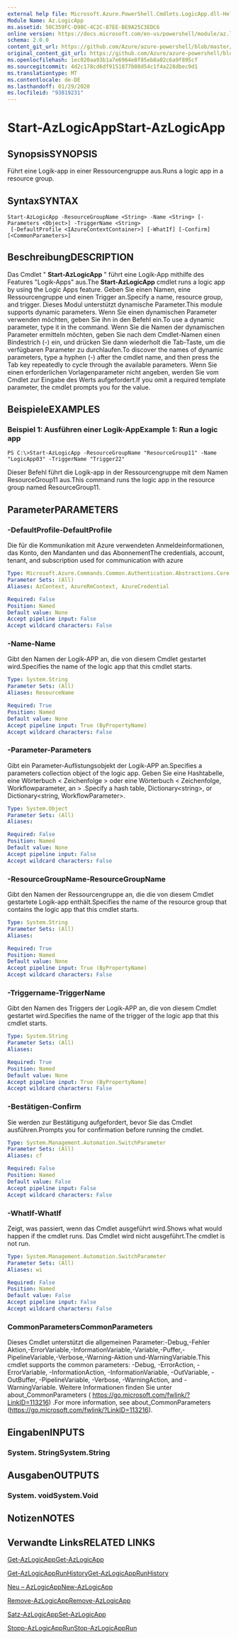 ```yaml
---
external help file: Microsoft.Azure.PowerShell.Cmdlets.LogicApp.dll-Help.xml
Module Name: Az.LogicApp
ms.assetid: 50C359FC-D98C-4C2C-87EE-BE9A25C3EDC6
online version: https://docs.microsoft.com/en-us/powershell/module/az.logicapp/start-azlogicapp
schema: 2.0.0
content_git_url: https://github.com/Azure/azure-powershell/blob/master/src/LogicApp/LogicApp/help/Start-AzLogicApp.md
original_content_git_url: https://github.com/Azure/azure-powershell/blob/master/src/LogicApp/LogicApp/help/Start-AzLogicApp.md
ms.openlocfilehash: 1ec020aa93b1a7e6964e8f85eb8a02c6a9f895cf
ms.sourcegitcommit: 4d2c178cd6df9151877b08d54c1f4a228dbec9d1
ms.translationtype: MT
ms.contentlocale: de-DE
ms.lasthandoff: 01/29/2020
ms.locfileid: "93819231"
---
```

# <span data-ttu-id="f2e63-101">Start-AzLogicApp</span><span class="sxs-lookup"><span data-stu-id="f2e63-101">Start-AzLogicApp</span></span>

## <span data-ttu-id="f2e63-102">Synopsis</span><span class="sxs-lookup"><span data-stu-id="f2e63-102">SYNOPSIS</span></span>
<span data-ttu-id="f2e63-103">Führt eine Logik-app in einer Ressourcengruppe aus.</span><span class="sxs-lookup"><span data-stu-id="f2e63-103">Runs a logic app in a resource group.</span></span>

## <span data-ttu-id="f2e63-104">Syntax</span><span class="sxs-lookup"><span data-stu-id="f2e63-104">SYNTAX</span></span>

```
Start-AzLogicApp -ResourceGroupName <String> -Name <String> [-Parameters <Object>] -TriggerName <String>
 [-DefaultProfile <IAzureContextContainer>] [-WhatIf] [-Confirm] [<CommonParameters>]
```

## <span data-ttu-id="f2e63-105">Beschreibung</span><span class="sxs-lookup"><span data-stu-id="f2e63-105">DESCRIPTION</span></span>
<span data-ttu-id="f2e63-106">Das Cmdlet " **Start-AzLogicApp** " führt eine Logik-App mithilfe des Features "Logik-Apps" aus.</span><span class="sxs-lookup"><span data-stu-id="f2e63-106">The **Start-AzLogicApp** cmdlet runs a logic app by using the Logic Apps feature.</span></span>
<span data-ttu-id="f2e63-107">Geben Sie einen Namen, eine Ressourcengruppe und einen Trigger an.</span><span class="sxs-lookup"><span data-stu-id="f2e63-107">Specify a name, resource group, and trigger.</span></span>
<span data-ttu-id="f2e63-108">Dieses Modul unterstützt dynamische Parameter.</span><span class="sxs-lookup"><span data-stu-id="f2e63-108">This module supports dynamic parameters.</span></span>
<span data-ttu-id="f2e63-109">Wenn Sie einen dynamischen Parameter verwenden möchten, geben Sie ihn in den Befehl ein.</span><span class="sxs-lookup"><span data-stu-id="f2e63-109">To use a dynamic parameter, type it in the command.</span></span>
<span data-ttu-id="f2e63-110">Wenn Sie die Namen der dynamischen Parameter ermitteln möchten, geben Sie nach dem Cmdlet-Namen einen Bindestrich (-) ein, und drücken Sie dann wiederholt die Tab-Taste, um die verfügbaren Parameter zu durchlaufen.</span><span class="sxs-lookup"><span data-stu-id="f2e63-110">To discover the names of dynamic parameters, type a hyphen (-) after the cmdlet name, and then press the Tab key repeatedly to cycle through the available parameters.</span></span>
<span data-ttu-id="f2e63-111">Wenn Sie einen erforderlichen Vorlagenparameter nicht angeben, werden Sie vom Cmdlet zur Eingabe des Werts aufgefordert.</span><span class="sxs-lookup"><span data-stu-id="f2e63-111">If you omit a required template parameter, the cmdlet prompts you for the value.</span></span>

## <span data-ttu-id="f2e63-112">Beispiele</span><span class="sxs-lookup"><span data-stu-id="f2e63-112">EXAMPLES</span></span>

### <span data-ttu-id="f2e63-113">Beispiel 1: Ausführen einer Logik-App</span><span class="sxs-lookup"><span data-stu-id="f2e63-113">Example 1: Run a logic app</span></span>
```
PS C:\>Start-AzLogicApp -ResourceGroupName "ResourceGroup11" -Name "LogicApp03" -TriggerName "Trigger22"
```

<span data-ttu-id="f2e63-114">Dieser Befehl führt die Logik-app in der Ressourcengruppe mit dem Namen ResourceGroup11 aus.</span><span class="sxs-lookup"><span data-stu-id="f2e63-114">This command runs the logic app in the resource group named ResourceGroup11.</span></span>

## <span data-ttu-id="f2e63-115">Parameter</span><span class="sxs-lookup"><span data-stu-id="f2e63-115">PARAMETERS</span></span>

### <span data-ttu-id="f2e63-116">-DefaultProfile</span><span class="sxs-lookup"><span data-stu-id="f2e63-116">-DefaultProfile</span></span>
<span data-ttu-id="f2e63-117">Die für die Kommunikation mit Azure verwendeten Anmeldeinformationen, das Konto, den Mandanten und das Abonnement</span><span class="sxs-lookup"><span data-stu-id="f2e63-117">The credentials, account, tenant, and subscription used for communication with azure</span></span>

```yaml
Type: Microsoft.Azure.Commands.Common.Authentication.Abstractions.Core.IAzureContextContainer
Parameter Sets: (All)
Aliases: AzContext, AzureRmContext, AzureCredential

Required: False
Position: Named
Default value: None
Accept pipeline input: False
Accept wildcard characters: False
```

### <span data-ttu-id="f2e63-118">-Name</span><span class="sxs-lookup"><span data-stu-id="f2e63-118">-Name</span></span>
<span data-ttu-id="f2e63-119">Gibt den Namen der Logik-APP an, die von diesem Cmdlet gestartet wird.</span><span class="sxs-lookup"><span data-stu-id="f2e63-119">Specifies the name of the logic app that this cmdlet starts.</span></span>

```yaml
Type: System.String
Parameter Sets: (All)
Aliases: ResourceName

Required: True
Position: Named
Default value: None
Accept pipeline input: True (ByPropertyName)
Accept wildcard characters: False
```

### <span data-ttu-id="f2e63-120">-Parameter</span><span class="sxs-lookup"><span data-stu-id="f2e63-120">-Parameters</span></span>
<span data-ttu-id="f2e63-121">Gibt ein Parameter-Auflistungsobjekt der Logik-APP an.</span><span class="sxs-lookup"><span data-stu-id="f2e63-121">Specifies a parameters collection object of the logic app.</span></span>
<span data-ttu-id="f2e63-122">Geben Sie eine Hashtabelle, eine Wörterbuch \< Zeichenfolge \> oder eine Wörterbuch \< Zeichenfolge, Workflowparameter, an \> .</span><span class="sxs-lookup"><span data-stu-id="f2e63-122">Specify a hash table, Dictionary\<string\>, or Dictionary\<string, WorkflowParameter\>.</span></span>

```yaml
Type: System.Object
Parameter Sets: (All)
Aliases:

Required: False
Position: Named
Default value: None
Accept pipeline input: False
Accept wildcard characters: False
```

### <span data-ttu-id="f2e63-123">-ResourceGroupName</span><span class="sxs-lookup"><span data-stu-id="f2e63-123">-ResourceGroupName</span></span>
<span data-ttu-id="f2e63-124">Gibt den Namen der Ressourcengruppe an, die die von diesem Cmdlet gestartete Logik-app enthält.</span><span class="sxs-lookup"><span data-stu-id="f2e63-124">Specifies the name of the resource group that contains the logic app that this cmdlet starts.</span></span>

```yaml
Type: System.String
Parameter Sets: (All)
Aliases:

Required: True
Position: Named
Default value: None
Accept pipeline input: True (ByPropertyName)
Accept wildcard characters: False
```

### <span data-ttu-id="f2e63-125">-Triggername</span><span class="sxs-lookup"><span data-stu-id="f2e63-125">-TriggerName</span></span>
<span data-ttu-id="f2e63-126">Gibt den Namen des Triggers der Logik-APP an, die von diesem Cmdlet gestartet wird.</span><span class="sxs-lookup"><span data-stu-id="f2e63-126">Specifies the name of the trigger of the logic app that this cmdlet starts.</span></span>

```yaml
Type: System.String
Parameter Sets: (All)
Aliases:

Required: True
Position: Named
Default value: None
Accept pipeline input: True (ByPropertyName)
Accept wildcard characters: False
```

### <span data-ttu-id="f2e63-127">-Bestätigen</span><span class="sxs-lookup"><span data-stu-id="f2e63-127">-Confirm</span></span>
<span data-ttu-id="f2e63-128">Sie werden zur Bestätigung aufgefordert, bevor Sie das Cmdlet ausführen.</span><span class="sxs-lookup"><span data-stu-id="f2e63-128">Prompts you for confirmation before running the cmdlet.</span></span>

```yaml
Type: System.Management.Automation.SwitchParameter
Parameter Sets: (All)
Aliases: cf

Required: False
Position: Named
Default value: False
Accept pipeline input: False
Accept wildcard characters: False
```

### <span data-ttu-id="f2e63-129">-WhatIf</span><span class="sxs-lookup"><span data-stu-id="f2e63-129">-WhatIf</span></span>
<span data-ttu-id="f2e63-130">Zeigt, was passiert, wenn das Cmdlet ausgeführt wird.</span><span class="sxs-lookup"><span data-stu-id="f2e63-130">Shows what would happen if the cmdlet runs.</span></span>
<span data-ttu-id="f2e63-131">Das Cmdlet wird nicht ausgeführt.</span><span class="sxs-lookup"><span data-stu-id="f2e63-131">The cmdlet is not run.</span></span>

```yaml
Type: System.Management.Automation.SwitchParameter
Parameter Sets: (All)
Aliases: wi

Required: False
Position: Named
Default value: False
Accept pipeline input: False
Accept wildcard characters: False
```

### <span data-ttu-id="f2e63-132">CommonParameters</span><span class="sxs-lookup"><span data-stu-id="f2e63-132">CommonParameters</span></span>
<span data-ttu-id="f2e63-133">Dieses Cmdlet unterstützt die allgemeinen Parameter:-Debug,-Fehler Aktion,-ErrorVariable,-InformationVariable,-Variable,-Puffer,-PipelineVariable,-Verbose,-Warning-Aktion und-WarningVariable.</span><span class="sxs-lookup"><span data-stu-id="f2e63-133">This cmdlet supports the common parameters: -Debug, -ErrorAction, -ErrorVariable, -InformationAction, -InformationVariable, -OutVariable, -OutBuffer, -PipelineVariable, -Verbose, -WarningAction, and -WarningVariable.</span></span> <span data-ttu-id="f2e63-134">Weitere Informationen finden Sie unter about_CommonParameters ( https://go.microsoft.com/fwlink/?LinkID=113216) .</span><span class="sxs-lookup"><span data-stu-id="f2e63-134">For more information, see about_CommonParameters (https://go.microsoft.com/fwlink/?LinkID=113216).</span></span>

## <span data-ttu-id="f2e63-135">Eingaben</span><span class="sxs-lookup"><span data-stu-id="f2e63-135">INPUTS</span></span>

### <span data-ttu-id="f2e63-136">System. String</span><span class="sxs-lookup"><span data-stu-id="f2e63-136">System.String</span></span>

## <span data-ttu-id="f2e63-137">Ausgaben</span><span class="sxs-lookup"><span data-stu-id="f2e63-137">OUTPUTS</span></span>

### <span data-ttu-id="f2e63-138">System. void</span><span class="sxs-lookup"><span data-stu-id="f2e63-138">System.Void</span></span>

## <span data-ttu-id="f2e63-139">Notizen</span><span class="sxs-lookup"><span data-stu-id="f2e63-139">NOTES</span></span>

## <span data-ttu-id="f2e63-140">Verwandte Links</span><span class="sxs-lookup"><span data-stu-id="f2e63-140">RELATED LINKS</span></span>

[<span data-ttu-id="f2e63-141">Get-AzLogicApp</span><span class="sxs-lookup"><span data-stu-id="f2e63-141">Get-AzLogicApp</span></span>](./Get-AzLogicApp.md)

[<span data-ttu-id="f2e63-142">Get-AzLogicAppRunHistory</span><span class="sxs-lookup"><span data-stu-id="f2e63-142">Get-AzLogicAppRunHistory</span></span>](./Get-AzLogicAppRunHistory.md)

[<span data-ttu-id="f2e63-143">Neu – AzLogicApp</span><span class="sxs-lookup"><span data-stu-id="f2e63-143">New-AzLogicApp</span></span>](./New-AzLogicApp.md)

[<span data-ttu-id="f2e63-144">Remove-AzLogicApp</span><span class="sxs-lookup"><span data-stu-id="f2e63-144">Remove-AzLogicApp</span></span>](./Remove-AzLogicApp.md)

[<span data-ttu-id="f2e63-145">Satz-AzLogicApp</span><span class="sxs-lookup"><span data-stu-id="f2e63-145">Set-AzLogicApp</span></span>](./Set-AzLogicApp.md)

[<span data-ttu-id="f2e63-146">Stopp-AzLogicAppRun</span><span class="sxs-lookup"><span data-stu-id="f2e63-146">Stop-AzLogicAppRun</span></span>](./Stop-AzLogicAppRun.md)



